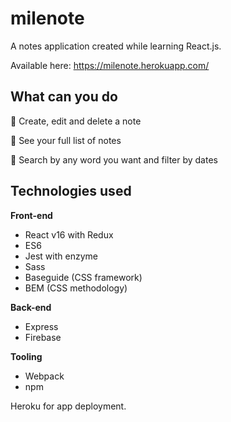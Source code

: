 # milenote
A notes application created while learning React.js.

Available here: https://milenote.herokuapp.com/

## What can you do

:green_apple: Create, edit and delete a note  

:melon: See your full list of notes  

:lemon: Search by any word you want and filter by dates  


## Technologies used
**Front-end**  
* React v16 with Redux  
* ES6  
* Jest with enzyme  
* Sass  
* Baseguide (CSS framework)  
* BEM (CSS methodology)  

**Back-end**  
* Express
* Firebase

**Tooling**
* Webpack
* npm  

Heroku for app deployment.
